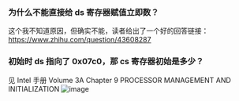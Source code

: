 ### 为什么不能直接给 ds 寄存器赋值立即数？
这个我不知道原因，但确实不能，读者给出了一个好的回答链接：https://www.zhihu.com/question/43608287

### 初始时 ds 指向了 0x07c0，那 cs 寄存器初始是多少？
见 Intel 手册 Volume 3A Chapter 9 PROCESSOR MANAGEMENT AND INITIALIZATION
![image](https://user-images.githubusercontent.com/25787738/141229578-e6c75b45-4048-43ba-a5e7-6c8d9d0ae53c.png)
